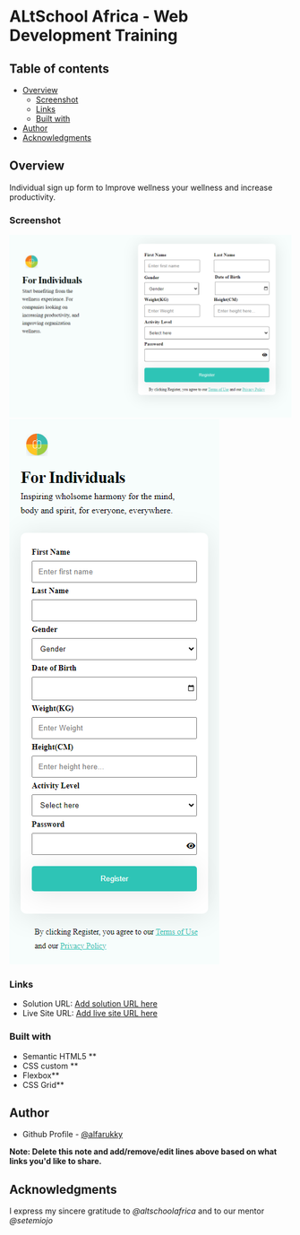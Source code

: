 # ALtSchool Africa - Web Development Training

## Table of contents

- [Overview](#overview)
  - [Screenshot](#screenshot)
  - [Links](#links)
  - [Built with](#built-with)
- [Author](#author)
- [Acknowledgments](#acknowledgments)

## Overview

Individual sign up form to Improve wellness your wellness and increase productivity.

### Screenshot

![](./images/screenshot1.png)
![](./images/screenshot2.png)

### Links

- Solution URL: [Add solution URL here](https://your-solution-url.com)
- Live Site URL: [Add live site URL here](https://your-live-site-url.com)

### Built with

- Semantic HTML5 \*\*
- CSS custom \*\*
- Flexbox\*\*
- CSS Grid\*\*

## Author

- Github Profile - [@alfarukky](https://www.frontendmentor.io/profile/yourusername)

**Note: Delete this note and add/remove/edit lines above based on what links you'd like to share.**

## Acknowledgments

I express my sincere gratitude to _@altschoolafrica_ and to our mentor _@setemiojo_
